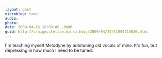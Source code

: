 ```yaml
---
layout: post
microblog: true
audio: 
photo: 
date: 2009-04-16 18:00:00 -0600
guid: http://craigmcclellan.micro.blog/2009/04/17/t1544314616.html
---
```

I'm teaching myself Melodyne by autotuning old vocals of mine.  It's fun, but depressing in how much I need to be tuned.
